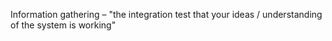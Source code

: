 Information gathering – 
"the integration test that your ideas / understanding of the system is working"
